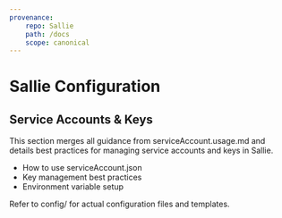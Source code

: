 ```yaml
---
provenance:
	repo: Sallie
	path: /docs
	scope: canonical
---
```

# Sallie Configuration

## Service Accounts & Keys

This section merges all guidance from serviceAccount.usage.md and details best practices for managing service accounts and keys in Sallie.

- How to use serviceAccount.json
- Key management best practices
- Environment variable setup

Refer to config/ for actual configuration files and templates.
